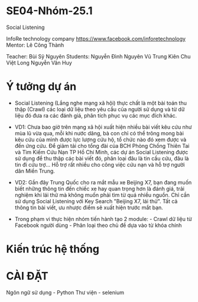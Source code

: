 # SE04-Nhóm-25.1
Social Listening

InfoRe technology company
<space>  <space>
https://www.facebook.com/inforetechnology 
<space><space>
Mentor: Lê Công Thành

Teacher: Bùi Sỹ Nguyên
Students: Nguyễn Đình Nguyên
          Vũ Trung Kiên
          Chu Việt Long
          Nguyễn Văn Huy
          
# Ý tưởng dự án
- Social Listening (Lắng nghe mạng xã hội) thực chất là một bài toán thu thập (Crawl) các loại dữ liệu theo yêu cầu của người sử dụng và từ dữ liệu đó đưa ra các đánh giá, phân tích phục vụ các mục đích khác.
- VD1: Chưa bao giờ trên mạng xã hội xuất hiện nhiều bài viết kêu cứu như mùa lũ vừa qua, mỗi khi nước dâng, bà con chỉ có thể trông mong bài kêu cứu của mình được lực lượng cứu hộ, tổ chức nào đó xem được và đến ứng cứu. Để giảm tải cho tổng đài của BCH Phòng Chống Thiên Tai và Tìm Kiếm Cứu Nạn TP Hồ Chí Minh, các dự án Social Listening được sử dụng để thu thập các bài viết đó, phân loại đâu là tin cầu cứu, đâu là tin đi cứu trợ... Hỗ trợ rất nhiều cho công việc cứu nạn và hỗ trợ người dân Miền Trung. 
- VD2: Gần đây Trung Quốc cho ra mắt mẫu xe Beijing X7, bạn đang muốn biết những thông tin đến chiếc xe hay quan trọng hơn là đánh giá, trải nghiệm khi lái thử mà không muốn phải tìm từ quá nhiều nguồn. Chỉ cần sử dụng Social Listening với Key Search "Beijing X7, lái thử". Tất cả thông tin bài viết, ưu nhược điểm sẽ xuất hiện trước mắt bạn.

- Trong phạm vi thực hiện nhóm tiến hành tạo 2 module: 
          - Crawl dữ liệu từ Facebook người dùng
          - Phân loại theo chủ đề dựa vào từ khóa chính
          
 # Kiến trúc hệ thống 
 
 # CÀI ĐẶT
Ngôn ngữ sử dụng - Python
Thư viện - selenium
 
